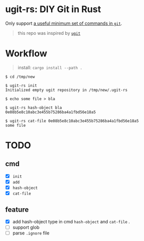 # ugit-rs: DIY Git in Rust

Only support [a useful minimum set of commands in `git`](https://github.com/git/git/blob/master/Documentation/giteveryday.txt).

> this repo was inspired by [`ugit`](https://www.leshenko.net/p/ugit/#)


# Workflow

> install: `cargo install --path .`

```shell
$ cd /tmp/new

$ ugit-rs init
Initialized empty ugit repository in /tmp/new/.ugit-rs

$ echo some file > bla

$ ugit-rs hash-object bla
0e08b5e8c10abc3e455b75286ba4a1fbd56e18a5

$ ugit-rs cat-file 0e08b5e8c10abc3e455b75286ba4a1fbd56e18a5
some file
```

# TODO

## cmd

- [x] `init`
- [x] `add`
- [x] `hash-object`
- [x] `cat-file`

## feature

- [x] add hash-object type in cmd `hash-object` and `cat-file` .  
- [ ] support glob
- [ ] parse `.ignore` file
